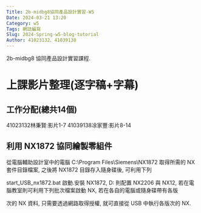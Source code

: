 ```yaml
---
Title: 2b-midbg8協同產品設計實習-W5
Date: 2024-03-21 13:20
Category: w5
Tags: 網誌編寫
Slug: 2024-Spring-w5-blog-tutorial
Author: 41023132、41039138
---
```


2b-midbg8 協同產品設計實習課程.

<!-- PELICAN_END_SUMMARY -->

# 上課影片整理(逐字稿+字幕)
## 工作分配(總共14個)

41023132林秉賢:影片1-7
41039138凃家豐:影片8-14

## 利用 NX1872 協同繪製零組件

從電腦輔助設計室中的電腦 C:\Program Files\Siemens\NX1872 取得所需的 NX 套件目錄檔案, 之後將 NX1872 目錄存入隨身碟後, 可利用下列 

start_USB_nx1872.bat 啟動.安裝 NX1872, D: 則配置 NX2206 與 NX12, 若在電腦教室則可利用下列批次檔案啟動 NX, 若在各自的電腦或隨身碟帶有各版

次的 NX 資料, 只需要透過網路取得授權, 就可直接從 USB 中執行各版次的 NX.